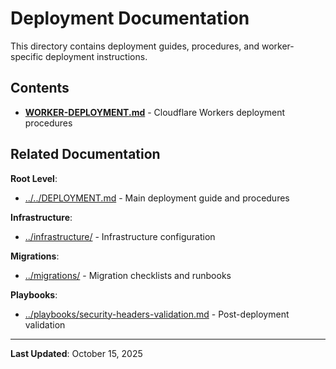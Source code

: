 # Deployment Documentation

This directory contains deployment guides, procedures, and worker-specific deployment instructions.

## Contents

- **[WORKER-DEPLOYMENT.md](WORKER-DEPLOYMENT.md)** - Cloudflare Workers deployment procedures

## Related Documentation

**Root Level**:
- [../../DEPLOYMENT.md](../../DEPLOYMENT.md) - Main deployment guide and procedures

**Infrastructure**:
- [../infrastructure/](../infrastructure/) - Infrastructure configuration

**Migrations**:
- [../migrations/](../migrations/) - Migration checklists and runbooks

**Playbooks**:
- [../playbooks/security-headers-validation.md](../playbooks/security-headers-validation.md) - Post-deployment validation

---

**Last Updated**: October 15, 2025
